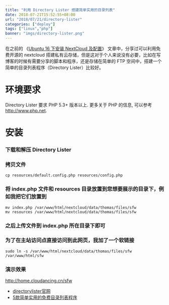 ```yaml
---
title: "利用 Directory Lister 搭建简单实用的目录列表"
date: 2018-07-21T15:52:55+08:00
url: "2018/07/21/directory-lister"
categories: ["deploy"]
tags: ["linux","php"]
banner: "imgs/directory-lister.png"
---
```


在之前的 《[Ubuntu 16 下安装 NextCloud 及配置](http://cyber-life.cn/2018/07/14/ubuntu16-nextcloud/)》 文章中，分享过可以利用免费开源的 nextcloud 搭建私有云存储，但是这对于个人来说没有必要，比如在写博客的时候有需要分享的脚本和程序，还是存储在简单的 FTP 空间中，搭建一个简单的目录列表程序（Directory Lister）比较好。

<!--more-->

# 环境要求

Directory Lister 要求 PHP 5.3+ 版本以上. 更多关于 PHP 的信息, 可以参考 http://www.php.net.

# 安装

### 下载和解压 Directory Lister
### 拷贝文件

```
cp resources/default.config.php resources/config.php
```

### 将 index.php 文件和 resources 目录放置到您想要展示的目录下，例如我把它们放置到

```
mv index.php /var/www/html/nextcloud/data/thomas/files/sfw
mv resources /var/www/html/nextcloud/data/thomas/files/sfw
```

### 之后上传文件到 index.php 所在目录下即可
### 为了在主站访问点直接访问到此网页，我加了一个软链接

```
sudo ln -s /var/www/html/nextcloud/data/thomas/files/sfw /var/www/html/sfw
```

### 演示效果
http://home.cloudancing.cn/sfw

* [directorylister官网](http://www.directorylister.com)
* [5款简单实用的免费目录列表程序](http://www.laozuo.org/6300.html)
<!--more-->
